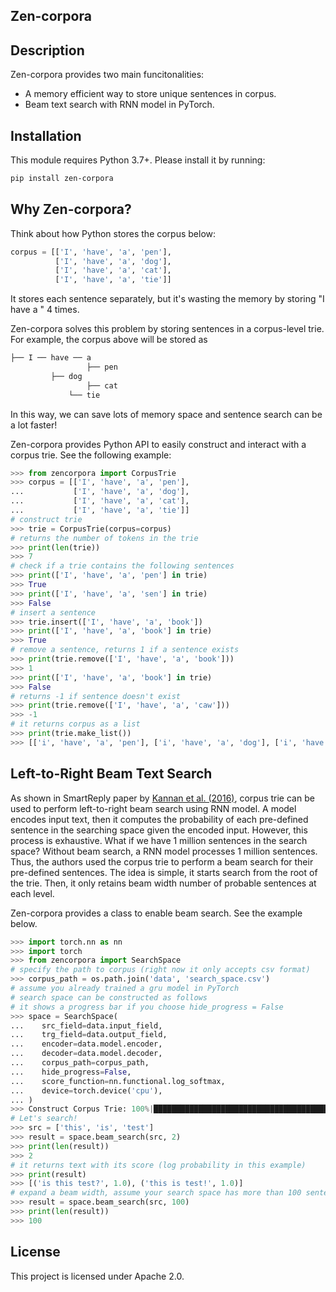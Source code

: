 Zen-corpora
-----------

Description
-----------
Zen-corpora provides two main funcitonalities: 
- A memory efficient way to store unique sentences in corpus.
- Beam text search with RNN model in PyTorch.

Installation
------------
This module requires Python 3.7+. Please install it by running:
```bash
pip install zen-corpora
```

Why Zen-corpora?
----------------
Think about how Python stores the corpus below:
```python
corpus = [['I', 'have', 'a', 'pen'],
          ['I', 'have', 'a', 'dog'],
          ['I', 'have', 'a', 'cat'],
          ['I', 'have', 'a', 'tie']]
```
It stores each sentence separately, but it's wasting the memory by storing "I have a " 4 times.

Zen-corpora solves this problem by storing sentences in a corpus-level trie. For example, the corpus above will be stored as 
```bash
├── I ── have ── a 
      	         ├── pen
		 ├── dog
                 ├── cat 
	         └── tie
```
In this way, we can save lots of memory space and sentence search can be a lot faster!

Zen-corpora provides Python API to easily construct and interact with a corpus trie. See the following example:
```python
>>> from zencorpora import CorpusTrie
>>> corpus = [['I', 'have', 'a', 'pen'],
...           ['I', 'have', 'a', 'dog'],
...           ['I', 'have', 'a', 'cat'],
...           ['I', 'have', 'a', 'tie']]
# construct trie
>>> trie = CorpusTrie(corpus=corpus)
# returns the number of tokens in the trie
>>> print(len(trie))
>>> 7
# check if a trie contains the following sentences
>>> print(['I', 'have', 'a', 'pen'] in trie)
>>> True
>>> print(['I', 'have', 'a', 'sen'] in trie)
>>> False
# insert a sentence
>>> trie.insert(['I', 'have', 'a', 'book'])
>>> print(['I', 'have', 'a', 'book'] in trie)
>>> True
# remove a sentence, returns 1 if a sentence exists
>>> print(trie.remove(['I', 'have', 'a', 'book']))
>>> 1
>>> print(['I', 'have', 'a', 'book'] in trie)
>>> False
# returns -1 if sentence doesn't exist
>>> print(trie.remove(['I', 'have', 'a', 'caw']))
>>> -1
# it returns corpus as a list
>>> print(trie.make_list())
>>> [['i', 'have', 'a', 'pen'], ['i', 'have', 'a', 'dog'], ['i', 'have', 'a', 'cat'], ['i', 'have', 'a', 'tie']]

```

Left-to-Right Beam Text Search
------------------------------
As shown in SmartReply paper by [Kannan et al. (2016)](https://www.kdd.org/kdd2016/papers/files/Paper_1069.pdf), corpus trie can be used to perform left-to-right beam search using RNN model.
A model encodes input text, then it computes the probability of each pre-defined sentence in the searching space given the encoded input.
However, this process is exhaustive. What if we have 1 million sentences in the search space? Without beam search, a RNN model processes 1 million sentences.
Thus, the authors used the corpus trie to perform a beam search for their pre-defined sentences. 
The idea is simple, it starts search from the root of the trie. Then, it only retains beam width number of probable sentences at each level.

Zen-corpora provides a class to enable beam search. See the example below.
```python
>>> import torch.nn as nn
>>> import torch 
>>> from zencorpora import SearchSpace
# specify the path to corpus (right now it only accepts csv format)
>>> corpus_path = os.path.join('data', 'search_space.csv')
# assume you already trained a gru model in PyTorch
# search space can be constructed as follows
# it shows a progress bar if you choose hide_progress = False
>>> space = SearchSpace(
...    src_field=data.input_field,
...    trg_field=data.output_field,
...    encoder=data.model.encoder,
...    decoder=data.model.decoder,
...    corpus_path=corpus_path,
...    hide_progress=False,
...    score_function=nn.functional.log_softmax,
...    device=torch.device('cpu'),
... )
>>> Construct Corpus Trie: 100%|████████████████████████████████████████| 34105/34105 [00:01<00:00, 21732.69 sentence/s]
# Let's search!
>>> src = ['this', 'is', 'test']
>>> result = space.beam_search(src, 2)
>>> print(len(result))
>>> 2
# it returns text with its score (log probability in this example)
>>> print(result)
>>> [('is this test?', 1.0), ('this is test!', 1.0)]
# expand a beam width, assume your search space has more than 100 sentences
>>> result = space.beam_search(src, 100)
>>> print(len(result))
>>> 100
```

License
-------
This project is licensed under Apache 2.0.
